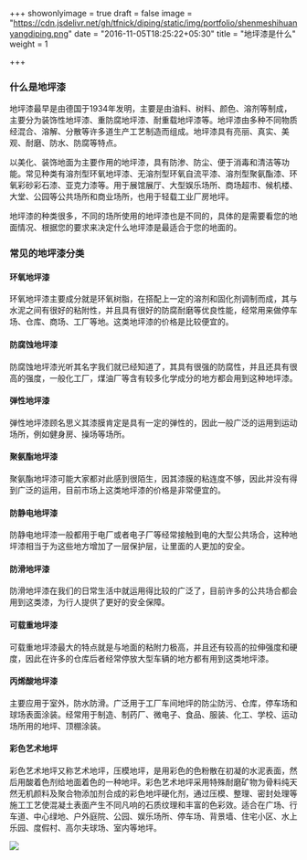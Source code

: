 +++
showonlyimage = true
draft = false
image = "https://cdn.jsdelivr.net/gh/tfnick/diping/static/img/portfolio/shenmeshihuanyangdiping.png"
date = "2016-11-05T18:25:22+05:30"
title = "地坪漆是什么"
weight = 1

+++


### 什么是地坪漆

地坪漆最早是由德国于1934年发明，主要是由油料、树料、颜色、溶剂等制成，主要分为装饰性地坪漆、重防腐地坪漆、耐重载地坪漆等。地坪漆由多种不同物质经混合、溶解、分散等许多道生产工艺制造而组成。地坪漆具有亮丽、真实、美观、耐磨、防水、防腐等特点。

以美化、装饰地面为主要作用的地坪漆，具有防渗、防尘、便于消毒和清洁等功能。常见种类有溶剂型环氧地坪漆、无溶剂型环氧自流平漆、溶剂型聚氨酯漆、环氧彩砂彩石漆、亚克力漆等。用于展馆展厅、大型娱乐场所、商场超市、候机楼、大堂、公园等公共场所和商业场所，也用于轻载工业厂房地坪。

地坪漆的种类很多，不同的场所使用的地坪漆也是不同的，具体的是需要看您的地面情况、根据您的要求来决定什么地坪漆是最适合于您的地面的。

### 常见的地坪漆分类

#### 环氧地坪漆

环氧地坪漆主要成分就是环氧树脂，在搭配上一定的溶剂和固化剂调制而成，其与水泥之间有很好的粘附性，并且具有很好的防腐耐磨等优良性能，经常用来做停车场、仓库、商场、工厂等地。这类地坪漆的价格是比较便宜的。

#### 防腐蚀地坪漆

防腐蚀地坪漆光听其名字我们就已经知道了，其具有很强的防腐性，并且还具有很高的强度，一般化工厂，煤油厂等含有较多化学成分的地方都会用到这种地坪漆。

#### 弹性地坪漆

弹性地坪漆顾名思义其漆膜肯定是具有一定的弹性的，因此一般广泛的运用到运动场所，例如健身房、操场等场所。

#### 聚氨酯地坪漆

聚氨酯地坪漆可能大家都对此感到很陌生，因其漆膜的粘连度不够，因此并没有得到广泛的运用，目前市场上这类地坪漆的价格是非常便宜的。

#### 防静电地坪漆

防静电地坪漆一般都用于电厂或者电子厂等经常接触到电的大型公共场合，这种地坪漆相当于为这些地方增加了一层保护层，让里面的人更加的安全。

#### 防滑地坪漆

防滑地坪漆在我们的日常生活中就运用得比较的广泛了，目前许多的公共场合都会用到这类漆，为行人提供了更好的安全保障。

#### 可载重地坪漆

可载重地坪漆最大的特点就是与地面的粘附力极高，并且还有较高的拉伸强度和硬度，因此在许多的仓库后者经常停放大型车辆的地方都有用到这类地坪漆。

#### 丙烯酸地坪漆

主要应用于室外，防水防滑。广泛用于工厂车间地坪的防尘防污、仓库，停车场和球场表面涂装。经常用于制造、制药厂、微电子、食品、服装、化工、学校、运动场所用的地坪、顶棚涂装。

#### 彩色艺术地坪

彩色艺术地坪又称艺术地坪，压模地坪，是用彩色的色粉散在初凝的水泥表面，然后用酸着色剂给地面着色的一种地坪。彩色艺术地坪采用特殊耐磨矿物为骨料纯天然无机颜料及聚合物添加剂合成的彩色地坪硬化剂，通过压模、整理、密封处理等施工工艺使混凝土表面产生不同凡响的石质纹理和丰富的色彩效。适合在广场、行车道、中心绿地、户外庭院、公园、娱乐场所、停车场、背景墙、住宅小区、水上乐园、度假村、高尔夫球场、室内等地坪。


![](https://cdn.jsdelivr.net/gh/tfnick/diping/content/portfolio/assets/3fdf6fc5731f38ff0dedd25e5929bf57-20210309001149961.jpg)

